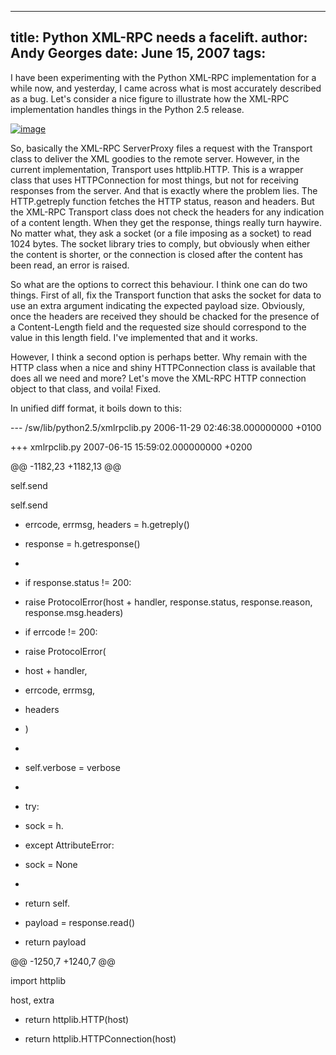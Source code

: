 -----
title:  Python XML-RPC needs a facelift.
author: Andy Georges
date: June 15, 2007
tags: 
-----







I have been experimenting with the Python XML-RPC implementation for a
while now, and yesterday, I came across what is most accurately
described as a bug. Let's consider a nice figure to illustrate how the
XML-RPC implementation handles things in the Python 2.5 release.


[![image](5F677A6E-1F5E-45A3-BBFF-1F972E5BF21F-1.png)](http://www.flickr.com/photos/itkovian/552174803/)


So, basically the XML-RPC ServerProxy files a request with the Transport
class to deliver the XML goodies to the remote server. However, in the
current implementation, Transport uses httplib.HTTP. This is a wrapper
class that uses HTTPConnection for most things, but not for receiving
responses from the server. And that is exactly where the problem lies.
The HTTP.getreply function fetches the HTTP status, reason and headers.
But the XML-RPC Transport class does not check the headers for any
indication of a content length. When they get the response, things
really turn haywire. No matter what, they ask a socket (or a file
imposing as a socket) to read 1024 bytes. The socket library tries to
comply, but obviously when either the content is shorter, or the
connection is closed after the content has been read, an error is
raised.


So what are the options to correct this behaviour. I think one can do
two things. First of all, fix the Transport function that asks the
socket for data to use an extra argument indicating the expected payload
size. Obviously, once the headers are received they should be chacked
for the presence of a Content-Length field and the requested size should
correspond to the value in this length field. I've implemented that and
it works.


However, I think a second option is perhaps better. Why remain with the
HTTP class when a nice and shiny HTTPConnection class is available that
does all we need and more? Let's move the XML-RPC HTTP connection object
to that class, and voila! Fixed.


In unified diff format, it boils down to this:


--- /sw/lib/python2.5/xmlrpclib.py 2006-11-29 02:46:38.000000000 +0100


+++ xmlrpclib.py 2007-06-15 15:59:02.000000000 +0200


@@ -1182,23 +1182,13 @@


self.send


self.send


- errcode, errmsg, headers = h.getreply()


+ response = h.getresponse()


+


+ if response.status != 200:


+ raise ProtocolError(host + handler, response.status, response.reason,
response.msg.headers)


- if errcode != 200:


- raise ProtocolError(


- host + handler,


- errcode, errmsg,


- headers


- )


-


- self.verbose = verbose


-


- try:


- sock = h.


- except AttributeError:


- sock = None


-


- return self.


+ payload = response.read()


+ return payload








@@ -1250,7 +1240,7 @@





import httplib


host, extra


- return httplib.HTTP(host)


+ return httplib.HTTPConnection(host)




